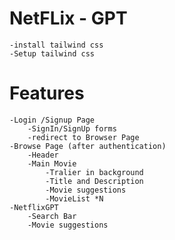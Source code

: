 # NetFLix - GPT

    -install tailwind css
    -Setup tailwind css

# Features

    -Login /Signup Page
        -SignIn/SignUp forms
        -redirect to Browser Page
    -Browse Page (after authentication)
        -Header
        -Main Movie
            -Tralier in background
            -Title and Description
            -Movie suggestions
            -MovieList *N
    -NetflixGPT
        -Search Bar
        -Movie suggestions
